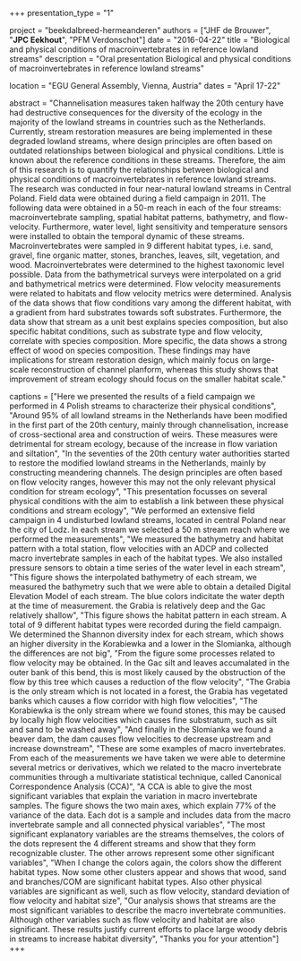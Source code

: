 +++
presentation_type = "1"

project = "beekdalbreed-hermeanderen"
authors = ["JHF de Brouwer", "**JPC Eekhout**", "PFM Verdonschot"]
date = "2016-04-22"
title = "Biological and physical conditions of macroinvertebrates in reference lowland streams"
description = "Oral presentation Biological and physical conditions of macroinvertebrates in reference lowland streams"

location = "EGU General Assembly, Vienna, Austria"
dates = "April 17-22"

abstract = "Channelisation measures taken halfway the 20th century have had destructive consequences for the diversity of the ecology in the majority of the lowland streams in countries such as the Netherlands. Currently, stream restoration measures are being implemented in these degraded lowland streams, where design principles are often based on outdated relationships between biological and physical conditions. Little is known about the reference conditions in these streams. Therefore, the aim of this research is to quantify the relationships between biological and physical conditions of macroinvertebrates in reference lowland streams. The research was conducted in four near-natural lowland streams in Central Poland. Field data were obtained during a field campaign in 2011. The following data were obtained in a 50-m reach in each of the four streams: macroinvertebrate sampling, spatial habitat patterns, bathymetry, and flow-velocity. Furthermore, water level, light sensitivity and temperature sensors were installed to obtain the temporal dynamic of these streams. Macroinvertebrates were sampled in 9 different habitat types, i.e. sand, gravel, fine organic matter, stones, branches, leaves, silt, vegetation, and wood.  Macroinvertebrates were determined to the highest taxonomic level possible. Data from the bathymetrical surveys were interpolated on a grid and bathymetrical metrics were determined. Flow velocity measurements were related to habitats and flow velocity metrics were determined. Analysis of the data shows that flow conditions vary among the different habitat, with a gradient from hard substrates towards soft substrates. Furthermore, the data show that stream as a unit best explains species composition, but also specific habitat conditions, such as substrate type and flow velocity, correlate with species composition. More specific, the data shows a strong effect of wood on species composition. These findings may have implications for stream restoration design, which mainly focus on large-scale reconstruction of channel planform, whereas this study shows that improvement of stream ecology should focus on the smaller habitat scale."

captions = ["Here we presented the results of a field campaign we performed in 4 Polish streams to characterize their physical conditions", 
"Around 95% of all lowland streams in the Netherlands have been modified in the first part of the 20th century, mainly through channelisation, increase of cross-sectional area and construction of weirs. These measures were detrimental for stream ecology, because of the increase in flow variation and siltation", 
"In the seventies of the 20th century water authorities started to restore the modified lowland streams in the Netherlands, mainly by constructing meandering channels. The design principles are often based on flow velocity ranges, however this may not the only relevant physical condition for stream ecology", 
"This presentation focusses on several physical conditions with the aim to establish a link between these physical conditions and stream ecology", 
"We performed an extensive field campaign in 4 undisturbed lowland streams, located in central Poland near the city of Lodz. In each stream we selected a 50 m stream reach where we performed the measurements", 
"We measured the bathymetry and habitat pattern with a total station, flow velocities with an ADCP and collected macro invertebrate samples in each of the habitat types. We also installed pressure sensors to obtain a time series of the water level in each stream", 
"This figure shows the interpolated bathymetry of each stream, we measured the bathymetry such that we were able to obtain a detailed Digital Elevation Model of each stream. The blue colors indicitate the water depth at the time of measurement. the Grabia is relatively deep and the Gac relatively shallow", 
"This figure shows the habitat pattern in each stream. A total of 9 different habitat types were recorded during the field campaign. We determined the Shannon diversity index for each stream, which shows an higher diversity in the Korabiewka and a lower in the Slomianka, although the differences are not big", 
"From the figure some processes related to flow velocity may be obtained. In the Gac silt and leaves accumalated in the outer bank of this bend, this is most likely caused by the obstruction of the flow by this tree which causes a reduction of the flow velocity", 
"The Grabia is the only stream which is not located in a forest, the Grabia has vegetated banks which causes a flow corridor with high flow velocities", 
"The Korabiewka is the only stream where we found stones, this may be caused by locally high flow velocities which causes fine substratum, such as silt and sand to be washed away", 
"And finally in the Slomianka we found a beaver dam, the dam causes flow velocities to decrease upstream and increase downstream", 
"These are some examples of macro invertebrates. From each of the measurements we have taken we were able to determine several metrics or derivatives, which we related to the macro invertebrate communities through a multivariate statistical technique, called Canonical Correspondence Analysis (CCA)", 
"A CCA is able to give the most significant variables that explain the variation in macro invertebrate samples. The figure shows the two main axes, which explain 77% of the variance of the data. Each dot is a sample and includes data from the macro invertebrate sample and all connected physical variables", 
"The most significant explanatory variables are the streams themselves, the colors of the dots represent the 4 different streams and show that they form recognizable cluster. The other arrows represent some other significant variables", 
"When I change the colors again, the colors show the different habitat types. Now some other clusters appear and shows that wood, sand and branches/COM are significant habitat types. Also other physical variables are significant as well, such as flow velocity, standard deviation of flow velocity and habitat size", 
"Our analysis shows that streams are the most significant variables to describe the macro invertebrate communities. Although other variables such as flow velocity and habitat are also significant. These results justify current efforts to place large woody debris in streams to increase habitat diversity", 
"Thanks you for your attention"]
+++
